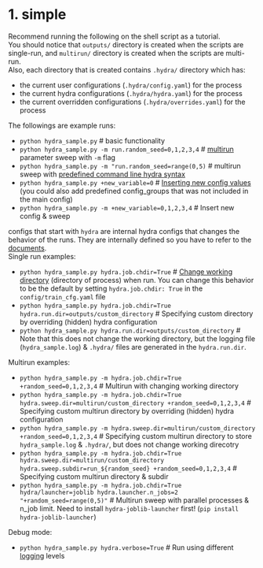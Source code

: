 # 1. simple

Recommend running the following on the shell script as a tutorial.\
You should notice that `outputs/` directory is created when the scripts are single-run, and `multirun/` directory is created when the scripts are multi-run.\
Also, each directory that is created contains `.hydra/` directory which has:
- the current user configurations (`.hydra/config.yaml`) for the process
- the current hydra configurations (`.hydra/hydra.yaml`) for the process
- the current overridden configurations (`.hydra/overrides.yaml`) for the process

The followings are example runs:

- `python hydra_sample.py` # basic functionality
- `python hydra_sample.py -m run.random_seed=0,1,2,3,4` # [multirun](https://hydra.cc/docs/tutorials/basic/running_your_app/multi-run/) parameter sweep with `-m` flag
- `python hydra_sample.py -m "run.random_seed=range(0,5)` # multirun sweep with [predefined command line hydra syntax](https://hydra.cc/docs/advanced/override_grammar/extended/)
- `python hydra_sample.py +new_variable=0` # [Inserting new config values](https://hydra.cc/docs/tutorials/basic/your_first_app/simple_cli/) (you could also add predefined config_groups that was not included in the main config)
- `python hydra_sample.py -m +new_variable=0,1,2,3,4` # Insert new config & sweep

configs that start with `hydra` are internal hydra configs that changes the behavior of the runs. They are internally defined so you have to refer to the [documents](https://hydra.cc/docs/configure_hydra/intro/).\
Single run examples:

- `python hydra_sample.py hydra.job.chdir=True` # [Change working directory](https://hydra.cc/docs/tutorials/basic/running_your_app/working_directory/) (directory of process) when run. You can change this behavior to be the default by setting `hydra.job.chdir: True` in the `config/train_cfg.yaml` file
- `python hydra_sample.py hydra.job.chdir=True hydra.run.dir=outputs/custom_directory` # Specifying custom directory by overriding (hidden) hydra configuration
- `python hydra_sample.py hydra.run.dir=outputs/custom_directory` # Note that this does not change the working directory, but the logging file (`hydra_sample.log`) & `.hydra/` files are generated in the `hydra.run.dir`.

Multirun examples:
- `python hydra_sample.py -m hydra.job.chdir=True +random_seed=0,1,2,3,4` # Multirun with changing working directory
- `python hydra_sample.py -m hydra.job.chdir=True hydra.sweep.dir=multirun/custom_directory +random_seed=0,1,2,3,4` # Specifying custom multirun directory by overriding (hidden) hydra configuration
- `python hydra_sample.py -m hydra.sweep.dir=multirun/custom_directory +random_seed=0,1,2,3,4` # Specifying custom multirun directory to store `hydra_sample.log` & `.hydra/`, but does not change working direcotry
- `python hydra_sample.py -m hydra.job.chdir=True hydra.sweep.dir=multirun/custom_directory hydra.sweep.subdir=run_${random_seed} +random_seed=0,1,2,3,4` # Specifying custom multirun directory & subdir
- `python hydra_sample.py -m hydra.job.chdir=True hydra/launcher=joblib hydra.launcher.n_jobs=2 "+random_seed=range(0,5)"` # Multirun sweep with parallel processes & n_job limit. Need to install `hydra-joblib-launcher` first! (`pip install hydra-joblib-launcher`)

Debug mode:
- `python hydra_sample.py hydra.verbose=True` # Run using different [logging](https://hydra.cc/docs/tutorials/basic/running_your_app/logging/) levels

<!--
- `python hydra_sample.py -c job`
- `python hydra_sample.py -c hydra`
- `python hydra_sample.py -c all` -->
